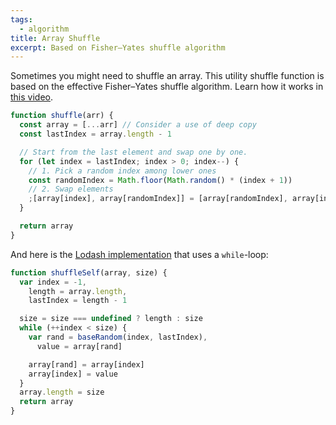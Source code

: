 ```yaml
---
tags:
  - algorithm
title: Array Shuffle
excerpt: Based on Fisher–Yates shuffle algorithm
---
```


Sometimes you might need to shuffle an array. This utility shuffle function is based on the effective Fisher–Yates shuffle algorithm.
Learn how it works in [this video](https://www.youtube.com/watch?v=tLxBwSL3lPQ).

```js
function shuffle(arr) {
  const array = [...arr] // Consider a use of deep copy
  const lastIndex = array.length - 1

  // Start from the last element and swap one by one.
  for (let index = lastIndex; index > 0; index--) {
    // 1. Pick a random index among lower ones
    const randomIndex = Math.floor(Math.random() * (index + 1))
    // 2. Swap elements
    ;[array[index], array[randomIndex]] = [array[randomIndex], array[index]]
  }

  return array
}
```

And here is the [Lodash implementation](https://github.com/lodash/lodash/blob/ddfd9b11a0126db2302cb70ec9973b66baec0975/lodash.js#L6711) that uses a `while`-loop:

```js
function shuffleSelf(array, size) {
  var index = -1,
    length = array.length,
    lastIndex = length - 1

  size = size === undefined ? length : size
  while (++index < size) {
    var rand = baseRandom(index, lastIndex),
      value = array[rand]

    array[rand] = array[index]
    array[index] = value
  }
  array.length = size
  return array
}
```
